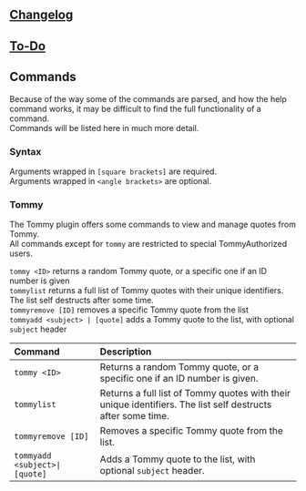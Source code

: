 ## [Changelog](https://novabros.github.io/NovaBot/version)
## [To-Do](https://novabros.github.io/NovaBot/todo)
## Commands  
Because of the way some of the commands are parsed, and how the help command works, it may be difficult to find the full functionality of a command.  
Commands will be listed here in much more detail.

### Syntax  
Arguments wrapped in `[square brackets]` are required.  
Arguments wrapped in `<angle brackets>` are optional.
### Tommy
The Tommy plugin offers some commands to view and manage quotes from Tommy.  
All commands except for `tommy` are restricted to special TommyAuthorized users.

`tommy <ID>` returns a random Tommy quote, or a specific one if an ID number is given  
`tommylist` returns a full list of Tommy quotes with their unique identifiers. The list self destructs after some time.  
`tommyremove [ID]` removes a specific Tommy quote from the list  
`tommyadd <subject> | [quote]` adds a Tommy quote to the list, with optional `subject` header

Command | Description
:-|:-
`tommy <ID>` | Returns a random Tommy quote, or a specific one if an ID number is given.
`tommylist`  | Returns a full list of Tommy quotes with their unique identifiers. The list self destructs after some time.
`tommyremove [ID]` | Removes a specific Tommy quote from the list.
`tommyadd <subject>\|[quote]` | Adds a Tommy quote to the list, with optional `subject` header.
